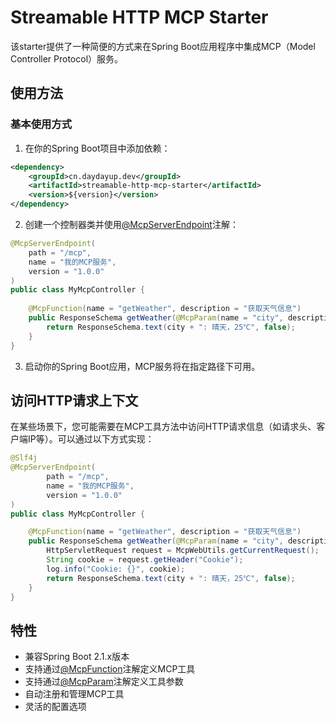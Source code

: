 # Streamable HTTP MCP Starter

该starter提供了一种简便的方式来在Spring Boot应用程序中集成MCP（Model Controller Protocol）服务。

## 使用方法

### 基本使用方式

1. 在你的Spring Boot项目中添加依赖：

```xml
<dependency>
    <groupId>cn.daydayup.dev</groupId>
    <artifactId>streamable-http-mcp-starter</artifactId>
    <version>${version}</version>
</dependency>
```

2. 创建一个控制器类并使用[@McpServerEndpoint](file:///D:/IdeaProjects/streamable-http-mcp-server/streamable-http-mcp-starter/src/main/java/cn/daydayup/dev/streamable/mcp/starter/annotation/McpServerEndpoint.java#L16-L34)注解：

```java
@McpServerEndpoint(
    path = "/mcp",
    name = "我的MCP服务",
    version = "1.0.0"
)
public class MyMcpController {
    
    @McpFunction(name = "getWeather", description = "获取天气信息")
    public ResponseSchema getWeather(@McpParam(name = "city", description = "城市名称", required = true) String city) {
        return ResponseSchema.text(city + ": 晴天，25℃", false);
    }
}
```

3. 启动你的Spring Boot应用，MCP服务将在指定路径下可用。

## 访问HTTP请求上下文

在某些场景下，您可能需要在MCP工具方法中访问HTTP请求信息（如请求头、客户端IP等）。可以通过以下方式实现：

```java
@Slf4j
@McpServerEndpoint(
        path = "/mcp",
        name = "我的MCP服务",
        version = "1.0.0"
)
public class MyMcpController {

    @McpFunction(name = "getWeather", description = "获取天气信息")
    public ResponseSchema getWeather(@McpParam(name = "city", description = "城市名称", required = true) String city) {
        HttpServletRequest request = McpWebUtils.getCurrentRequest();
        String cookie = request.getHeader("Cookie");
        log.info("Cookie: {}", cookie);
        return ResponseSchema.text(city + ": 晴天，25℃", false);
    }
}
```

## 特性

- 兼容Spring Boot 2.1.x版本
- 支持通过[@McpFunction](file:///D:/IdeaProjects/streamable-http-mcp-server/streamable-http-mcp-starter/src/main/java/cn/daydayup/dev/streamable/mcp/starter/annotation/McpFunction.java#L14-L26)注解定义MCP工具
- 支持通过[@McpParam](file:///D:/IdeaProjects/streamable-http-mcp-server/streamable-http-mcp-starter/src/main/java/cn/daydayup/dev/streamable/mcp/starter/core/McpParam.java#L14-L30)注解定义工具参数
- 自动注册和管理MCP工具
- 灵活的配置选项